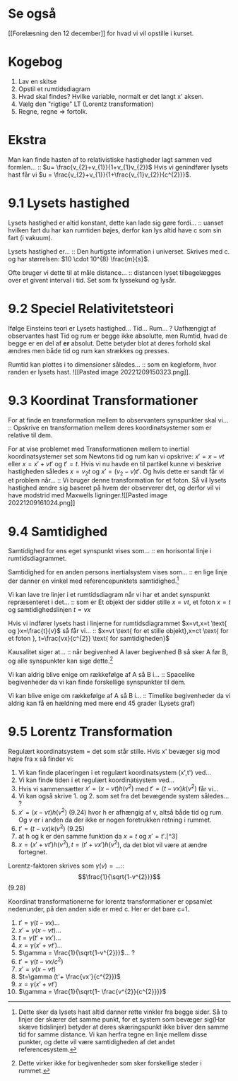 # Se også
[[Forelæsning den 12 december]] for hvad vi vil opstille i kurset.

# Kogebog
1. Lav en skitse
2. Opstil et rumtidsdiagram
3. Hvad skal findes? Hvilke variable, normalt er det langt x' aksen.
4. Vælg den "rigtige" LT (Lorentz transformation)
5. Regne, regne $\Rightarrow$ fortolk.
# Ekstra
Man kan finde hasten af to relativistiske hastigheder lagt sammen ved formlen... :: $u= \frac{v_{2}+v_{1}}{1+v_{1}v_{2}}$ Hvis vi genindfører lysets hast får vi $u = \frac{v_{2}+v_{1}}{1+\frac{v_{1}v_{2}}{c^{2}}}$.
# 9.1 Lysets hastighed
Lysets hastighed er altid konstant, dette kan lade sig gøre fordi... :: uanset hvilken fart du har kan rumtiden bøjes, derfor kan lys altid have c som sin fart (i vakuum).
<!--SR:!2023-01-08,20,290-->
Lysets hastighed er... :: Den hurtigste information i universet. Skrives med c. og har størrelsen: $10 \cdot 10^{8} \frac{m}{s}$.
<!--SR:!2023-01-06,18,290-->
Ofte bruger vi dette til at måle distance... :: distancen lyset tilbagelægges over et givent interval i tid. Set som fx lyssekund og lysår.
<!--SR:!2023-03-16,70,310-->


# 9.2 Speciel Relativitetsteori
Ifølge Einsteins teori er
Lysets hastighed...
Tid...
Rum...
?
Uafhængigt af observantes hast
Tid og rum er begge ikke absolutte, men Rumtid, hvad de begge er en del af **er** absolut. Dette betyder blot at deres forhold skal ændres men både tid og rum kan strækkes og presses.
<!--SR:!2023-03-18,72,308-->

Rumtid kan plottes i to dimensioner således... :: som en kegleform, hvor randen er lysets hast. ![[Pasted image 20221209150323.png]].
<!--SR:!2023-01-09,21,290-->

# 9.3 Koordinat Transformationer

For at finde en transformation mellem to observanters synspunkter skal vi... :: Opskrive en transformation mellem deres koordinatsystemer som er relative til dem.
<!--SR:!2023-01-09,21,290-->
For at vise problemet med Transformationen mellem to inertial koordinatsystemer set som Newtons tid og rum kan vi opskrive: $x'=x-vt$ eller $x=x'+vt'$ og $t'=t$. Hvis vi nu havde en til partikel kunne vi beskrive hastigheden således $x=v_{2}t$ og $x'=(v_{2}-v)t'$. Og hvis dette er sandt får vi et problem når... :: Vi bruger denne transformation for et foton. Så vil lysets hastighed ændre sig baseret på hvem der observerer det, og derfor vil vi have modstrid med Maxwells ligninger.![[Pasted image 20221209161024.png]]
<!--SR:!2023-01-07,19,290-->

# 9.4 Samtidighed
Samtidighed for ens eget synspunkt vises som... :: en horisontal linje i rumtidsdiagrammet.
<!--SR:!2023-03-14,68,308-->
Samtidighed for en anden persons inertialsystem vises som... :: en lige linje der danner en vinkel med referencepunktets samtidighed.[^1]
<!--SR:!2023-03-16,70,308-->
Vi kan lave tre linjer i et rumtidsdiagram når vi har et andet synspunkt repræsenteret i det... :: som er Et objekt der sidder stille $x=vt$, et foton $x=t$ og samtidighedslinjen $t=vx$ 
<!--SR:!2023-03-11,65,308-->
Hvis vi indfører lysets hast i linjerne for rumtidsdiagrammet $x=vt,x=t \text{ og }x=\frac{t}{v}$ så får vi... :: $x=vt \text{ for et stille objekt},x=ct \text{ for et foton }, t=\frac{vx}{c^{2}} \text{ for samtidigheden}$
<!--SR:!2023-03-14,68,308-->
Kausalitet siger at... :: når begivenhed A laver begivenhed B så sker A før B, og alle synspunkter kan sige dette.[^2]
<!--SR:!2023-03-02,56,288-->

Vi kan aldrig blive enige om rækkefølge af A så B i... :: Spacelike begivenheder da vi kan finde forskellige synspunkter til dem.
<!--SR:!2023-03-13,67,308-->
Vi kan blive enige om rækkefølge af A så B i... :: Timelike begivenheder da vi aldrig kan få en hældning med mere end 45 grader (Lysets graf)
<!--SR:!2023-03-17,71,308-->

# 9.5 Lorentz Transformation
Regulært koordinatsystem = det som står stille.
Hvis x' bevæger sig mod højre fra x så finder vi:
1. Vi kan finde placeringen i et regulært koordinatsystem (x',t') ved...
2. Vi kan finde tiden i et regulært koordinatsystem ved...
3. Hvis vi sammensætter $x'=(x-vt)h(v^{2})$ med $t'=(t-vx)k(v^{2})$ får vi...
4. Vi kan også skrive 1. og 2. som set fra det bevægende system således...
?
 1. $x'=(x-vt)h(v^{2})$ (9.24) hvor h er afhængig af v, altså både tid og rum. Og v er i anden da der ikke er nogen foretrukken retning i rummet.
 2. $t'=(t-vx)k(v^{2})$ (9.25)
 3. at h og k er den samme funktion da $x=t$ og $x'=t'$.[^3]
 4. $x=(x'+vt')h(v^{2}),t=(t'+vx')h(v^{2})$, da det blot vil være at ændre fortegnet.
<!--SR:!2023-03-12,66,308-->

Lorentz-faktoren skrives som $\gamma (v)=...$::$$\frac{1}{\sqrt{1-v^{2}}}$$ (9.28)
<!--SR:!2023-03-15,69,308-->

Koordinat transformationerne for lorentz transformationer er opsamlet nedenunder, på den anden side er med c. Her er det bare c=1. 
1. $t'=\gamma (t-vx)$...
2. $x'=\gamma (x-vt)$...
3. $t=\gamma (t'+vx')$...
4. $x=\gamma (x'+vt')$...
5. $\gamma = \frac{1}{\sqrt{1-v^{2}}}$...
?
1. $t'=\gamma (t- vx/c^{2})$
2. $x'=\gamma (x-vt)$
3. $t=\gamma (t'+ \frac{vx'}{c^{2}})$
4. $x=\gamma (x'+vt')$
5. $\gamma = \frac{1}{\sqrt{1- \frac{v^{2}}{c^{2}}}}$
<!--SR:!2023-03-13,67,308-->

[^1]: Dette sker da lysets hast altid danner rette vinkler fra begge sider. Så to linjer der skærer det samme punkt, for et system som bevæger sig(Har skæve tidslinjer) betyder at deres skæringspunkt ikke bliver den samme tid for samme distance. Vi kan herfra tegne en linje mellem disse punkter, og dette vil være samtidigheden af det andet referencesystem.
[^2]: Dette virker ikke for begivenheder som sker forskellige steder i rummet.
